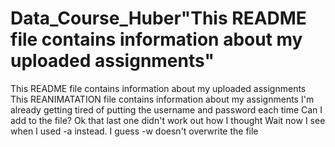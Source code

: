# Data_Course_Huber"This README file contains information about my uploaded assignments" 
This README file contains information about my uploaded assignments
This REANIMATATION file contains information about my assignments
I'm already getting tired of putting the username and password each time
Can I add to the file?
Ok that last one didn't work out how I thought
Wait now I see when I used -a instead. I guess -w doesn't overwrite the file
